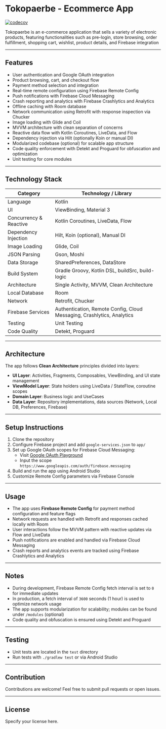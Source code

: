 # Tokopaerbe - Ecommerce App
[![codecov](https://codecov.io/gh/atifa1110/Ecommerce-Jetpack/branch/master/graph/badge.svg)](https://codecov.io/gh/atifa1110/Ecommerce-Jetpack)

Tokopaerbe is an e-commerce application that sells a variety of electronic products, featuring functionalities such as pre-login, store browsing, order fulfillment, shopping cart, wishlist, product details, and Firebase integration 

---

## Features

- User authentication and Google OAuth integration
- Product browsing, cart, and checkout flow
- Payment method selection and integration
- Real-time remote configuration using Firebase Remote Config
- Push notifications with Firebase Cloud Messaging
- Crash reporting and analytics with Firebase Crashlytics and Analytics
- Offline caching with Room database
- Network communication using Retrofit with response inspection via Chucker
- Image loading with Glide and Coil
- MVVM architecture with clean separation of concerns
- Reactive data flow with Kotlin Coroutines, LiveData, and Flow
- Dependency injection via Hilt (optionally Koin or manual DI)
- Modularized codebase (optional) for scalable app structure
- Code quality enforcement with Detekt and Proguard for obfuscation and optimization
- Unit testing for core modules

---

## Technology Stack

| Category                  | Technology / Library                 |
|---------------------------|------------------------------------|
| Language                  | Kotlin                             |
| UI                        | ViewBinding, Material 3            |
| Concurrency & Reactive    | Kotlin Coroutines, LiveData, Flow  |
| Dependency Injection      | Hilt, Koin (optional), Manual DI   |
| Image Loading             | Glide, Coil                       |
| JSON Parsing              | Gson, Moshi                      |
| Data Storage              | SharedPreferences, DataStore        |
| Build System              | Gradle Groovy, Kotlin DSL, buildSrc, build-logic  |
| Architecture             | Single Activity, MVVM, Clean Architecture        |
| Local Database            | Room                               |
| Network                   | Retrofit, Chucker                  |
| Firebase Services         | Authentication, Remote Config, Cloud Messaging, Crashlytics, Analytics  |
| Testing                   | Unit Testing                      |
| Code Quality              | Detekt, Proguard                  |

---

## Architecture

The app follows **Clean Architecture** principles divided into layers:

- **UI Layer**: Activities, Fragments, Composables, ViewBinding, and UI state management
- **ViewModel Layer**: State holders using LiveData / StateFlow, coroutine scopes
- **Domain Layer**: Business logic and UseCases
- **Data Layer**: Repository implementations, data sources (Network, Local DB, Preferences, Firebase)

---

## Setup Instructions

1. Clone the repository
2. Configure Firebase project and add `google-services.json` to `app/`
3. Set up Google OAuth scopes for Firebase Cloud Messaging:
    - Visit [Google OAuth Playground](https://developers.google.com/oauthplayground)
    - Input the scope `https://www.googleapis.com/auth/firebase.messaging`
4. Build and run the app using Android Studio
5. Customize Remote Config parameters via Firebase Console

---

## Usage

- The app uses **Firebase Remote Config** for payment method configuration and feature flags
- Network requests are handled with Retrofit and responses cached locally with Room
- User interactions follow the MVVM pattern with reactive updates via Flow and LiveData
- Push notifications are enabled and handled via Firebase Cloud Messaging
- Crash reports and analytics events are tracked using Firebase Crashlytics and Analytics

---

## Notes

- During development, Firebase Remote Config fetch interval is set to `0` for immediate updates
- In production, a fetch interval of `3600` seconds (1 hour) is used to optimize network usage
- The app supports modularization for scalability; modules can be found under `/modules` (optional)
- Code quality and obfuscation is ensured using Detekt and Proguard

---

## Testing

- Unit tests are located in the `test` directory
- Run tests with `./gradlew test` or via Android Studio

---

## Contribution

Contributions are welcome! Feel free to submit pull requests or open issues.

---

## License

Specify your license here.
